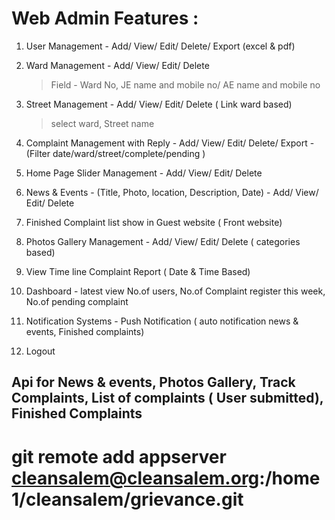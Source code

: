 # Web Admin Features :
   
   1. User Management - Add/ View/ Edit/ Delete/ Export (excel & pdf)

   2. Ward Management - Add/ View/ Edit/ Delete
		> Field - Ward No, JE name and mobile no/ AE name and mobile no


   3. Street Management - Add/ View/ Edit/ Delete ( Link ward based)
		> select ward, Street name

   4. Complaint Management with Reply -  Add/ View/ Edit/ Delete/ Export - (Filter date/ward/street/complete/pending )

   5. Home Page Slider Management - Add/ View/ Edit/ Delete

   6. News & Events - (Title, Photo, location, Description, Date) - Add/ View/ Edit/ Delete

   7. Finished Complaint list show in Guest website ( Front website)

   8. Photos Gallery Management - Add/ View/ Edit/ Delete ( categories based)

   9. View Time line Complaint Report ( Date & Time Based)

   10. Dashboard - latest view No.of users, No.of Complaint register this week, No.of pending complaint

   11. Notification Systems - Push Notification ( auto notification news & events, Finished complaints)

   12. Logout

 ## Api for News & events, Photos Gallery, Track Complaints, List of complaints ( User submitted), Finished Complaints


 # git remote add appserver cleansalem@cleansalem.org:/home1/cleansalem/grievance.git 